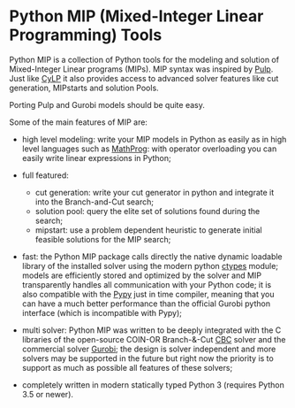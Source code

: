 # Python MIP (Mixed-Integer Linear Programming) Tools

Python MIP is a collection of Python tools for the modeling and solution
of Mixed-Integer Linear programs (MIPs). MIP syntax was inspired by
[Pulp](https://github.com/coin-or/pulp). Just like
[CyLP](https://github.com/coin-or/CyLP) it also provides access to
advanced solver features like cut generation, MIPstarts and solution
Pools. 

Porting Pulp and Gurobi models should be quite easy.

Some of the main features of MIP are:

* high level modeling: write your MIP models in Python as easily as in
  high level languages such as
  [MathProg](https://en.wikibooks.org/wiki/GLPK/GMPL_(MathProg)): with
  operator overloading you can easily write linear expressions in Python;

* full featured:
    - cut generation: write your cut generator in python and integrate it
      into the Branch-and-Cut search;
    - solution pool: query the elite set of solutions found during the
      search;
    - mipstart: use a problem dependent heuristic to generate initial
      feasible solutions for the MIP search;

* fast: the Python MIP package calls directly the native dynamic loadable
  library of the installed solver using the modern python
  [ctypes](https://docs.python.org/3/library/ctypes.html) module; models
  are efficiently stored and optimized by the solver and MIP transparently
  handles all communication with your Python code; it is also compatible
  with the [Pypy](https://pypy.org/) just in time compiler, meaning that
  you can have a much better performance than the official Gurobi python
  interface (which is incompatible with Pypy);

* multi solver: Python MIP was written to be deeply integrated with the
  C libraries of the open-source COIN-OR Branch-&-Cut
  [CBC](https://projects.coin-or.org/Cbc) solver and the commercial solver
  [Gurobi](http://www.gurobi.com/); the design is solver independent and
  more solvers may be supported in the future but right now the priority
  is to support as much as possible all features of these solvers;

* completely written in modern statically typed Python 3 (requires Python
  3.5 or newer).

